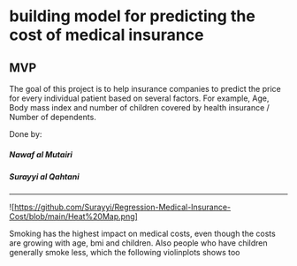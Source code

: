 # building model for predicting the cost of medical insurance

## MVP
The goal of this project is to help insurance companies to predict the price for every individual patient based on several factors.
For example, Age, Body mass index and number of children covered by health insurance / Number of dependents. 

Done by:

##### Nawaf al Mutairi

##### Surayyi al Qahtani

***

![https://github.com/Surayyi/Regression-Medical-Insurance-Cost/blob/main/Heat%20Map.png]

Smoking has the highest impact on medical costs, even though the costs are growing with age, bmi and children.
Also people who have children generally smoke less, which the following violinplots shows too
